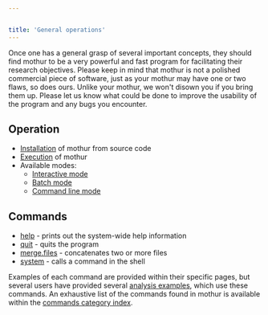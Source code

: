 ```yaml
---


title: 'General operations'
---
```

Once one has a general grasp of several important concepts, they should
find mothur to be a very powerful and fast program for facilitating
their research objectives. Please keep in mind that mothur is not a
polished commercial piece of software, just as your mothur may have one
or two flaws, so does ours. Unlike your mothur, we won\'t disown you if
you bring them up. Please let us know what could be done to improve the
usability of the program and any bugs you encounter.

## Operation

-   [Installation](Installation) of mothur from source code
-   [Execution](Execution) of mothur
-   Available modes:
    -   [Interactive mode](Interactive_mode)
    -   [Batch mode](Batch_mode)
    -   [Command line mode](Command_line_mode)

## Commands

-   [help](help) - prints out the system-wide help
    information
-   [quit](quit) - quits the program
-   [merge.files](merge.files) - concatenates two or more
    files
-   [system](system) - calls a command in the shell

Examples of each command are provided within their specific pages, but
several users have provided several [analysis
examples](analysis_examples), which use these commands. An
exhaustive list of the commands found in mothur is available within the
[ commands category index](Special:Categories).

